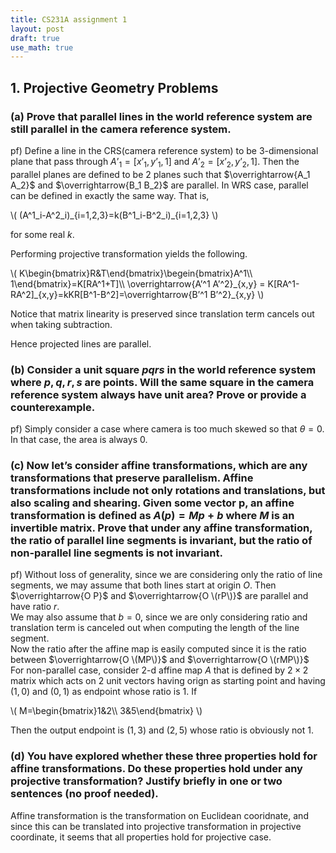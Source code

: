 ```yaml
---
title: CS231A assignment 1
layout: post
draft: true
use_math: true
---
```


## 1. Projective Geometry Problems

### (a) Prove that parallel lines in the world reference system are still parallel in the camera reference system.

pf) Define a line in the CRS(camera reference system) to be 3-dimensional plane that pass through $A’_1=[x’_1, y’_1, 1]$ and $A’_2=[x’_2, y’_2, 1]$. Then the parallel planes are defined to be 2 planes such that $\overrightarrow{A_1 A_2}$ and $\overrightarrow{B_1 B_2}$ are parallel. In WRS case, parallel can be defined in exactly the same way. That is,

\\(
(A^1_i-A^2_i)\_{i=1,2,3}=k(B^1_i-B^2_i)_{i=1,2,3}
\\)

for some real $k$.

Performing projective transformation yields the following.

\\(
K\begin{bmatrix}R&T\end{bmatrix}\begein{bmatrix}A^1\\\ 1\end{bmatrix}=K[RA^1+T]\\\ \overrightarrow{A’^1 A’^2}\_{x,y} = K[RA^1-RA^2]\_{x,y}=kKR[B^1-B^2]=\overrightarrow{B’^1 B’^2}_{x,y}
\\)

Notice that matrix linearity is preserved since translation term cancels out when taking subtraction.

Hence projected lines are parallel.

### (b) Consider a unit square $pqrs$ in the world reference system where $p, q, r, s$ are points. Will the same square in the camera reference system always have unit area? Prove or provide a counterexample.
pf) Simply consider a case where camera is too much skewed so that $\theta=0$. In that case, the area is always 0.

### (c) Now let’s consider affine transformations, which are any transformations that preserve parallelism. Affine transformations include not only rotations and translations, but also scaling and shearing. Given some vector p, an affine transformation is defined as $A(p) = Mp + b$ where $M$ is an invertible matrix. Prove that under any affine transformation, the ratio of parallel line segments is invariant, but the ratio of non-parallel line segments is not invariant.
pf) Without loss of generality, since we are considering only the ratio of line segments, we may assume that both lines start at origin $O$. Then $\overrightarrow{O P}$ and $\overrightarrow{O \(rP\)}$ are parallel and have ratio $r$.  
We may also assume that $b=0$, since we are only considering ratio and translation term is canceled out when computing the length of the line segment.  
Now the ratio after the affine map is easily computed since it is the ratio between $\overrightarrow{O \(MP\)}$ and $\overrightarrow{O \(rMP\)}$  
For non-parallel case, consider 2-d affine map $A$ that is defined by $2\times 2$ matrix which acts on 2 unit vectors having orign as starting point and having $(1,0)$ and $(0,1)$ as endpoint whose ratio is 1. If

\\(
M=\begin{bmatrix}1&2\\\ 3&5\end{bmatrix}
\\)

Then the output endpoint is $(1,3)$ and $(2,5)$ whose ratio is obviously not 1.

### (d) You have explored whether these three properties hold for affine transformations. Do these properties hold under any projective transformation? Justify briefly in one or two sentences (no proof needed).
Affine transformation is the transformation on Euclidean cooridnate, and since this can be translated into projective transformation in projective coordinate, it seems that all properties hold for projective case. 
